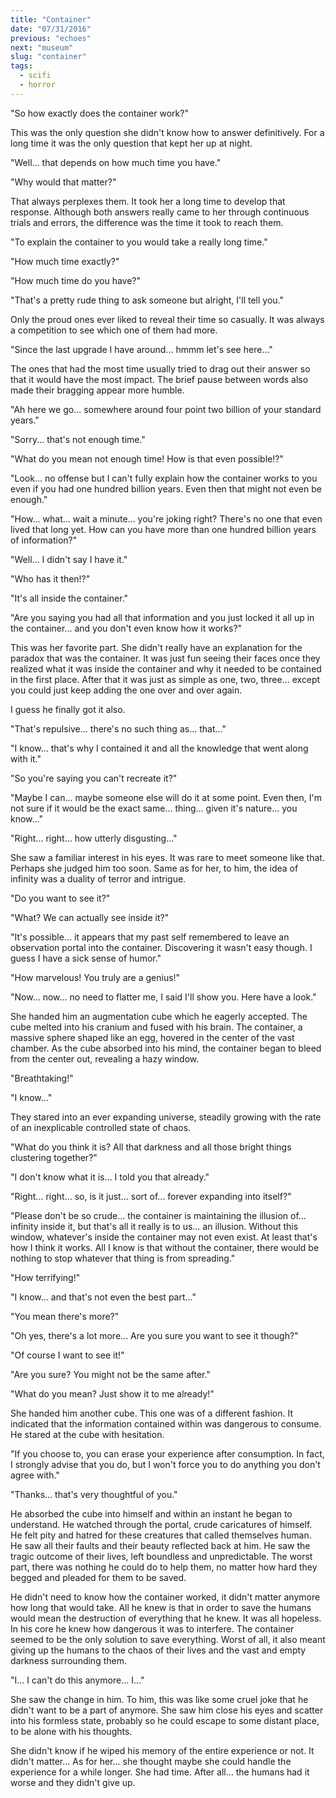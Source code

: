 ```yaml
---
title: "Container"
date: "07/31/2016"
previous: "echoes"
next: "museum"
slug: "container"
tags:
  - scifi
  - horror
---
```


"So how exactly does the container work?"

This was the only question she didn't know how to answer definitively. For a long time it was the only question that kept her up at night.

"Well... that depends on how much time you have."

"Why would that matter?"

That always perplexes them. It took her a long time to develop that response. Although both answers really came to her through continuous trials and errors, the difference was the time it took to reach them.

"To explain the container to you would take a really long time."

"How much time exactly?"

"How much time do you have?"

"That's a pretty rude thing to ask someone but alright, I'll tell you."

Only the proud ones ever liked to reveal their time so casually. It was always a competition to see which one of them had more.

"Since the last upgrade I have around... hmmm let's see here..."

The ones that had the most time usually tried to drag out their answer so that it would have the most impact. The brief pause  between words also made their bragging appear more humble.

"Ah here we go... somewhere around four point two billion of your standard years."

"Sorry... that's not enough time."

"What do you mean not enough time! How is that even possible!?"

"Look... no offense but I can't fully explain how the container works to you even if you had one hundred billion years. Even then that might not even be enough."

"How... what... wait a minute... you're joking right? There's no one that even lived that long yet. How can you have more than one hundred billion years of information?"

"Well... I didn't say I have it."

"Who has it then!?"

"It's all inside the container."

"Are you saying you had all that information and you just locked it all up in the container... and you don't even know how it works?"

This was her favorite part. She didn't really have an explanation for the paradox that was the container. It was just fun seeing their faces once they realized what it was inside the container and why it needed to be contained in the first place. After that it was just as simple as one, two, three... except you could just keep adding the one over and over again.

I guess he finally got it also.

"That's repulsive... there's no such thing as... that..."

"I know... that's why I contained it and all the knowledge that went along with it."

"So you're saying you can't recreate it?"

"Maybe I can... maybe someone else will do it at some point. Even then, I'm not sure if it would be the exact same... thing... given it's nature... you know..."

"Right... right... how utterly disgusting..."

She saw a familiar interest in his eyes. It was rare to meet someone like that. Perhaps she judged him too soon. Same as for her, to him, the idea of infinity was a duality of terror and intrigue.

"Do you want to see it?"

"What? We can actually see inside it?"

"It's possible... it appears that my past self remembered to leave an observation portal into the container. Discovering it wasn't easy though. I guess I have a sick sense of humor."

"How marvelous! You truly are a genius!"

"Now... now... no need to flatter me, I said I'll show you. Here have a look."

She handed him an augmentation cube which he eagerly accepted. The cube melted into his cranium and fused with his brain. The container, a massive sphere shaped like an egg, hovered in the center of the vast chamber. As the cube absorbed into his mind, the container began to bleed from the center out, revealing a hazy window.

"Breathtaking!"

"I know..."

They stared into an ever expanding universe, steadily growing with the rate of an inexplicable controlled state of chaos.

"What do you think it is? All that darkness and all those bright things clustering together?"

"I don't know what it is... I told you that already."

"Right... right... so, is it just... sort of... forever expanding into itself?"

"Please don't be so crude... the container is maintaining the illusion of... infinity inside it, but that's all it really is to us... an illusion. Without this window, whatever's inside the container may not even exist. At least that's how I think it works. All I know is that without the container, there would be nothing to stop whatever that thing is from spreading."

"How terrifying!"

"I know... and that's not even the best part..."

"You mean there's more?"

"Oh yes, there's a lot more... Are you sure you want to see it though?"

"Of course I want to see it!"

"Are you sure? You might not be the same after."

"What do you mean? Just show it to me already!"

She handed him another cube. This one was of a different fashion. It indicated that the information contained within was dangerous to consume. He stared at the cube with hesitation.

"If you choose to, you can erase your experience after consumption. In fact, I strongly advise that you do, but I won't force you to do anything you don't agree with."

"Thanks... that's very thoughtful of you."

He absorbed the cube into himself and within an instant he began to understand. He watched through the portal, crude caricatures of himself. He felt pity and hatred for these creatures that called themselves human. He saw all their faults and their beauty reflected back at him. He saw the tragic outcome of their lives, left boundless and unpredictable. The worst part, there was nothing he could do to help them, no matter how hard they begged and pleaded for them to be saved.

He didn't need to know how the container worked, it didn't matter anymore how long that would take. All he knew is that in order to save the humans would mean the destruction of everything that he knew. It was all hopeless. In his core he knew how dangerous it was to interfere. The container seemed to be the only solution to save everything. Worst of all, it also meant giving up the humans to the chaos of their lives and the vast and empty darkness surrounding them.

"I... I can't do this anymore... I..."

She saw the change in him. To him, this was like some cruel joke that he didn't want to be a part of anymore. She saw him close his eyes and scatter into his formless state, probably so he could escape to some distant place, to be alone with his thoughts.

She didn't know if he wiped his memory of the entire experience or not. It didn't matter... As for her... she thought maybe she could handle the experience for a while longer. She had time. After all... the humans had it worse and they didn't give up.
